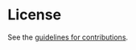 # License

See the
[guidelines for contributions](https://github.com/yaronf/draft-ietf-oauth-rfc8725bis/blob/main/CONTRIBUTING.md).
